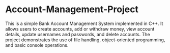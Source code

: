 # Account-Management-Project
This is a simple Bank Account Management System implemented in C++. It allows users to create accounts, add or withdraw money, view account details, update usernames and passwords, and delete accounts. The project demonstrates the use of file handling, object-oriented programming, and basic console operations.
